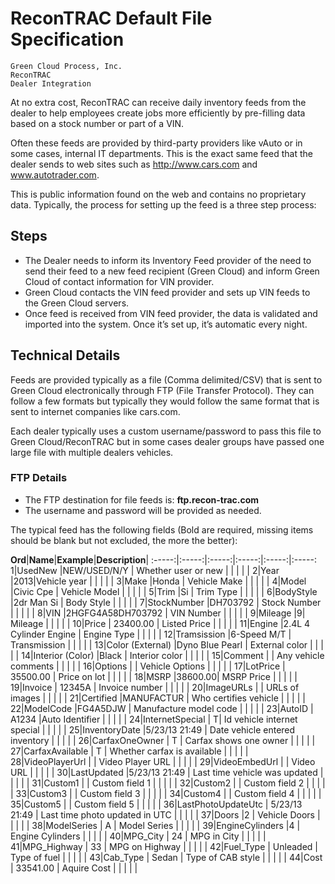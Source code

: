# ReconTRAC Default File Specification

    Green Cloud Process, Inc.
    ReconTRAC
    Dealer Integration

At no extra cost, ​ReconTRAC​ can receive daily inventory feeds from the dealer to help employees create jobs more efficiently by pre-filling data based on a stock number or part of a VIN.

Often these feeds are provided by third-party providers like vAuto or in some cases, internal IT departments. This is the exact same feed that the dealer sends to web sites such as http://www.cars.com​ and ​www.autotrader.com​.

This is public information found on the web and contains no proprietary data.
Typically, the process for setting up the feed is a three step process:

## Steps
* The Dealer needs to inform its Inventory Feed provider of the need to send their feed to a new feed recipient (Green Cloud) and inform Green Cloud of contact information for VIN provider.
* Green Cloud contacts the VIN feed provider and sets up VIN feeds to the Green Cloud servers.
* Once feed is received from VIN feed provider, the data is validated and imported into the system. Once it’s set up, it’s automatic every night.

## Technical Details

Feeds are provided typically as a file (Comma delimited/​CSV​) that is sent to Green Cloud electronically through FTP (File Transfer Protocol). They can follow a few formats but typically they would follow the same format that is sent to internet companies like​ cars.com.

Each dealer typically uses a custom username/password to pass this file to Green Cloud/ReconTRAC but in some cases dealer groups have passed one large file with multiple dealers vehicles.

### FTP Details
* The FTP destination for file feeds is: ​ **ftp.recon-trac.com**
* The username and password will be provided as needed.

The typical feed has the following fields (Bold are required, missing items should be blank but not excluded, the more the better):

**Ord**|**Name**|**Example**|**Description**|
:-----:|:-----:|:-----:|:-----:|:-----:|:-----:
1|UsedNew |NEW/USED/N/Y | Whether user or new |
 | | | |
2|Year |2013|Vehicle year |
 | | | |
3|Make |Honda | Vehicle Make |
 | | | |
4|Model |Civic Cpe | Vehicle Model |
 | | | |
5|Trim |Si | Trim Type |
 | | | |
6|BodyStyle |2dr Man Si | Body Style |
 | | | |
7|StockNumber |DH703792 | Stock Number |
 | | | |
8|VIN |2HGFG4A58DH703792 | VIN Number |
 | | | |
9|Mileage |9| Mileage |
 | | | |
10|Price | 23400.00 | Listed Price |
 | | | |
11|Engine |2.4L 4 Cylinder Engine | Engine Type |
 | | | |
12|Tramsission |6-Speed M/T | Transmission |
 | | | |
13|Color (External) |Dyno Blue Pearl | External color |
 | | | |
14|Interior (Color) |Black | Interior color |
 | | | |
15|Comment | | Any vehicle comments |
 | | | |
16|Options | | Vehicle Options |
 | | | |
17|LotPrice | 35500.00 | Price on lot |
 | | | |
18|MSRP |38600.00| MSRP Price |
 | | | |
19|Invoice | 12345A | Invoice number |
 | | | |
20|ImageURLs | | URLs of images |
 | | | |
21|Certified |MANUFACTUR | Who certifies vehicle |
 | | | |
22|ModelCode |FG4A5DJW | Manufacture model code |
 | | | |
 23|AutoID | A1234 |Auto Identifier  |
 | | | |
 24|InternetSpecial | T| Id vehicle internet special |
 | | | |
 25|InventoryDate |5/23/13 21:49 | Date vehicle entered inventory |
 | | | |
 26|CarfaxOneOwner | T | Carfax shows one owner |
 | | | |
 27|CarfaxAvailable | T | Whether carfax is available |
 | | | |
 28|VideoPlayerUrl | | Video Player URL |
 | | | |
 29|VideoEmbedUrl | | Video URL |
 | | | |
 30|LastUpdated |5/23/13 21:49 | Last time vehicle was updated |
 | | | |
 31|Custom1 | | Custom field 1 |
 | | | |
 32|Custom2 | | Custom field 2 |
 | | | |
 33|Custom3 | | Custom field 3 |
 | | | |
 34|Custom4 | | Custom field 4 |
 | | | |
 35|Custom5 | | Custom field 5 |
 | | | |
 36|LastPhotoUpdateUtc | 5/23/13 21:49 | Last time photo updated in UTC |
 | | | |
 37|Doors |2 | Vehicle Doors |
 | | | |
 38|ModelSeries | A | Model Series |
 | | | |
 39|EngineCylinders |4 | Engine Cylinders |
 | | | |
 40|MPG\_City | 24 | MPG in City |
 | | | |
 41|MPG\_Highway | 33 | MPG on Highway |
 | | | |
 42|Fuel\_Type | Unleaded | Type of fuel |
 | | | |
 43|Cab\_Type | Sedan | Type of CAB style |
 | | | |
 44|Cost | 33541.00 | Aquire Cost |
 | | | |